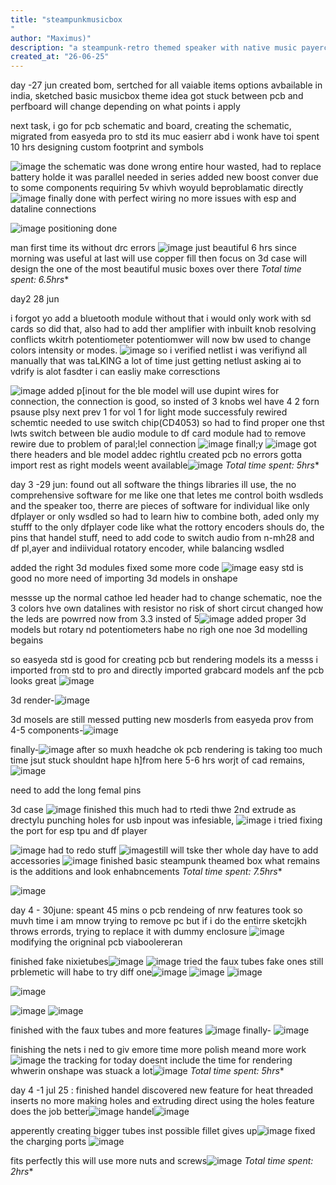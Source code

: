 ```yaml
---
title: "steampunkmusicbox
"
author: "Maximus)"
description: "a steampunk-retro themed speaker with native music payercapabilities using df player and be via blue module, everything here is controlled via knobs like real steampunk stuff"
created_at: "26-06-25"
---
```


day -27 jun
created bom, 
sertched for all vaiable items options avbailable in india,
sketched basic musicbox theme idea
got stuck between pcb and perfboard will change depending on what points i apply

next task,  i go for pcb schematic and board, 
creating the schematic, migrated from easyeda pro to std its muc easierr abd i wonk have toi spent 10 hrs designing custom footprint and symbols

![image](https://github.com/user-attachments/assets/4ae99e75-b766-474f-9914-ed2674924622)
the schematic was done wrong entire hour wasted, had to replace battery holde it was parallel needed in series
added new boost conver due to some components requiring 5v whivh woyuld beproblamatic directly
![image](https://github.com/user-attachments/assets/deda32e0-835e-481b-a088-ea43b305c0a9)
finally done with perfect wiring no more issues with esp and dataline connections

![image](https://github.com/user-attachments/assets/cd4a5390-c6b2-4db1-aed6-338fccb376f4) positioning done

man first time its without drc errors ![image](https://github.com/user-attachments/assets/ff063a99-08a4-43e6-b49a-ccdc8716f0c8) just beautiful 6 hrs since morning was useful at last will use copper fill then focus on 3d case will design the one of the most beautiful music boxes over there
*Total time spent: 6.5hrs**


day2 28 jun 

i forgot yo add a bluetooth module without that i would only work with sd cards so did that, also had to add ther amplifier with inbuilt knob resolving conflicts wkitrh potentiometer potentiomwer will now bw used to change colors intensity or modes.
![image](https://github.com/user-attachments/assets/1cb3b81c-e31d-4852-83f6-a0d939a63169)
so i verified netlist i was verifiynd all manually that was taLKING a lot of time just getting netlust asking ai to vdrify is alot fasdter i can easliy make corresctions


![image](https://github.com/user-attachments/assets/3b5feecf-99f4-49f6-a366-dfcf7d9167c3)
added p[inout for the ble model will use dupint wires for connection, the connection is good, so insted of 3 knobs wel have 4 2 forn psause plsy next prev 1 for vol 1 for light mode
successfuly rewired schemtic needed to use switch chip(CD4053) so had to find proper one  thst lwts switch between ble audio module to df card module had to remove rewire due to problem of paral;lel connection
![image](https://github.com/user-attachments/assets/cb7e11c5-e4a7-47c5-9365-5f7f14cfe388)
finall;y ![image](https://github.com/user-attachments/assets/2f1b1be3-5d57-4e52-a9f5-466bb707f1d0) got there headers and ble model addec rightlu created pcb no errors
 gotta import rest as right models weent available![image](https://github.com/user-attachments/assets/c827c82d-fbdb-4318-a1f5-860beea5debc)
*Total time spent: 5hrs**

 day 3 -29 jun:
 found out all software the things libraries ill use, the no comprehensive software for me like one that letes me control boith wsdleds and the speaker too, 
 therre are pieces of software for individual like only dfplayer or only wsdled so had to learn hiw to combine both, 
 aded only my stufff to the only dfplayer code like what the rottory encoders shouls do, the pins that handel stuff,
 need to add code to switch audio from n-mh28 and df pl,ayer and indiividual rotatory encoder, while balancing wsdled

 added the right 3d modules fixed some more code
 ![image](https://github.com/user-attachments/assets/f80c052c-6ada-45e9-8666-9efd09a2b1b3) easy std is good no more need of importing 3d models in onshape

 messse up the normal cathoe led header had to change schematic, noe the 3 colors hve own datalines with resistor no risk of short circut changed how the leds are powrred now from 3.3 insted of 5![image](https://github.com/user-attachments/assets/5a255a3b-bb54-409c-aa02-8195bde5a74c)
 added proper 3d models but rotary nd potentiometers habe no righ one noe 3d modelling begains



so easyeda std is good for creating pcb but rendering models its a messs i imported from std to pro and directly imported grabcard models anf the pcb looks great
![image](https://github.com/user-attachments/assets/0c386472-21a9-4287-a20f-05ef78887e1a)

3d render-![image](https://github.com/user-attachments/assets/0f6f8e6a-3652-48af-9c87-2293904eda30)


3d mosels are still messed putting new mosderls from easyeda prov from 4-5 components-![image](https://github.com/user-attachments/assets/61d1ca38-5564-4d1d-93e4-46f10ff3996d)


finally-![image](https://github.com/user-attachments/assets/aa7143d2-31ba-41bc-80a8-78364adf6b65) after so muxh headche
ok pcb rendering is taking too much time jsut stuck shouldnt hape h]from here 5-6 hrs worjt of cad remains,
![image](https://github.com/user-attachments/assets/46f71c69-a958-427d-a692-5a4fe92f3719)

need to add the long femal pins

3d case ![image](https://github.com/user-attachments/assets/073051b6-b9c3-4139-91ea-672ecc99cd8f) finished this much had to rtedi thwe 2nd extrude as drectylu punching holes for usb inpout was infesiable,
![image](https://github.com/user-attachments/assets/6d806ef6-3292-471b-b3a1-76d8a26b6a28) i tried fixing the port for esp tpu and df player

![image](https://github.com/user-attachments/assets/1064010e-3f02-402c-9dc9-cf621541f91b) had to redo stuff
![image](https://github.com/user-attachments/assets/236300c6-b7df-4595-adb3-4502d3259065)still will tske ther whole day have to add accessories
![image](https://github.com/user-attachments/assets/6bb7fd88-3081-4424-a112-1c268526d4bc) finished basic steampunk theamed box what remains is the additions and look enhabncements
*Total time spent: 7.5hrs**


![image](https://github.com/user-attachments/assets/fc72a60d-c8c6-48f8-987f-d8554be722b5)

day 4 - 30june:
speant 45 mins o pcb rendeing of nrw features took so muvh time i am mnow trying to remove pc but if i do the entirre sketcjkh throws errords, trying to replace it with dummy enclosure 
![image](https://github.com/user-attachments/assets/0c220104-5de6-433b-80b8-d8420ac84818)modifying the origninal pcb viaboolereran

finished fake nixietubes![image](https://github.com/user-attachments/assets/6efe1140-8bd3-47cf-ac7f-c1b3b507bd13)
![image](https://github.com/user-attachments/assets/d2cf7f55-f68d-45d7-8fd3-2ff2f021b1cf)
tried the faux tubes fake ones still prblemetic  will habe to try diff one![image](https://github.com/user-attachments/assets/47b9cfab-f4fc-4e66-9cd1-778cb270c545)
![image](https://github.com/user-attachments/assets/8dc2b7ba-f5f6-4c60-863d-58f414b08174)
![image](https://github.com/user-attachments/assets/accf8e62-b069-4c00-bf0a-4b24b7ba9989)





![image](https://github.com/user-attachments/assets/fe13f782-33f2-4fe6-950e-5cf1f8207302)


![image](https://github.com/user-attachments/assets/e85d5c1b-627c-4f33-b524-900c9aca8c48)
![image](https://github.com/user-attachments/assets/19f5cba2-0550-4db8-a16d-b6228e439160)

finished with the faux tubes and more features ![image](https://github.com/user-attachments/assets/b173dc43-7235-4fb9-a507-c42b5d8b3b13)
finally-
![image](https://github.com/user-attachments/assets/84071a37-94d5-44ac-9ee3-3e5545d02d19)


 finishing the nets i ned to giv emore time more polish meand more work![image](https://github.com/user-attachments/assets/a7bcd324-3cb5-4ad8-b91b-c0c378b5001f)
 the tracking for today doesnt include the time for rendering whwerin onshape was stuack a lot![image](https://github.com/user-attachments/assets/68c15722-151c-4f0a-ac26-0d8be00111ff)
 *Total time spent: 5hrs**

day 4 -1 jul 25 :
 finished handel discovered new feature for heat threaded inserts no more making holes and extruding direct using the holes feature does the job better![image](https://github.com/user-attachments/assets/881a2346-12b4-4c72-ab88-1da3174b12bc)
handel![image](https://github.com/user-attachments/assets/201796ba-3b08-4edf-9129-e284620be93a)



 apperently creating bigger tubes inst possible fillet gives up![image](https://github.com/user-attachments/assets/20b66750-1416-4cc8-8232-3c94216e0f8c)
 fixed the charging ports ![image](https://github.com/user-attachments/assets/7731531e-08db-4c70-9e08-41e462de39b4)

 fits perfectly this will use more nuts and screws![image](https://github.com/user-attachments/assets/7edd2f40-951f-43d7-9a15-62ae041739ab)
 *Total time spent: 2hrs**




